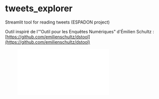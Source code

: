 # tweets_explorer
Streamlit tool for reading tweets (ESPADON project)

Outil inspiré de l'"Outil pour les Enquêtes Numériques" d'Émilien Schultz : [https://github.com/emilienschultz/dstool](https://github.com/emilienschultz/dstool)


<figure class="video_container">
  <iframe src="streamlit-lecteur_tweets-2024-05-30-18-05-92.webm" frameborder="0" allowfullscreen="true"> 
</iframe>
</figure>

